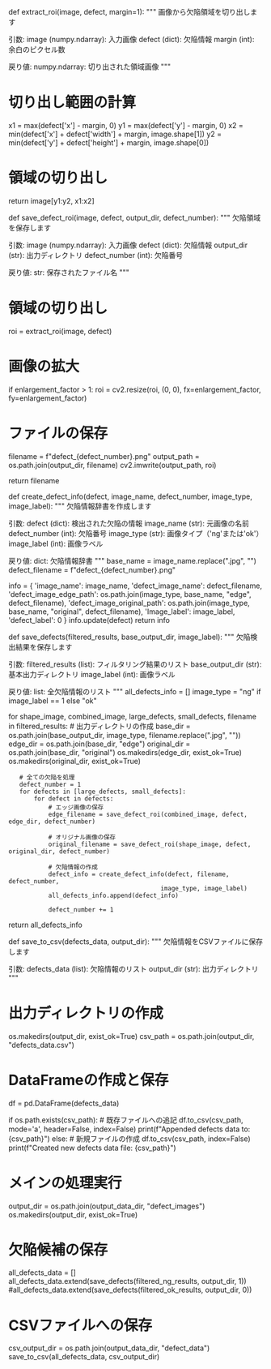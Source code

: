def extract_roi(image, defect, margin=1):
   """
   画像から欠陥領域を切り出します
   
   引数:
       image (numpy.ndarray): 入力画像
       defect (dict): 欠陥情報
       margin (int): 余白のピクセル数
       
   戻り値:
       numpy.ndarray: 切り出された領域画像
   """
   # 切り出し範囲の計算
   x1 = max(defect['x'] - margin, 0)
   y1 = max(defect['y'] - margin, 0)
   x2 = min(defect['x'] + defect['width'] + margin, image.shape[1])
   y2 = min(defect['y'] + defect['height'] + margin, image.shape[0])
   
   # 領域の切り出し
   return image[y1:y2, x1:x2]

def save_defect_roi(image, defect, output_dir, defect_number):
   """
   欠陥領域を保存します
   
   引数:
       image (numpy.ndarray): 入力画像
       defect (dict): 欠陥情報
       output_dir (str): 出力ディレクトリ
       defect_number (int): 欠陥番号
       
   戻り値:
       str: 保存されたファイル名
   """
   # 領域の切り出し
   roi = extract_roi(image, defect)
   
   # 画像の拡大
   if enlargement_factor > 1:
       roi = cv2.resize(roi, (0, 0), 
                       fx=enlargement_factor, 
                       fy=enlargement_factor)
   
   # ファイルの保存
   filename = f"defect_{defect_number}.png"
   output_path = os.path.join(output_dir, filename)
   cv2.imwrite(output_path, roi)
   
   return filename

def create_defect_info(defect, image_name, defect_number, image_type, image_label):
   """
   欠陥情報辞書を作成します
   
   引数:
       defect (dict): 検出された欠陥の情報
       image_name (str): 元画像の名前
       defect_number (int): 欠陥番号
       image_type (str): 画像タイプ（'ng'または'ok'）
       image_label (int): 画像ラベル
       
   戻り値:
       dict: 欠陥情報辞書
   """
   base_name = image_name.replace(".jpg", "")
   defect_filename = f"defect_{defect_number}.png"
   
   info = {
       'image_name': image_name,
       'defect_image_name': defect_filename,
       'defect_image_edge_path': os.path.join(image_type, base_name, "edge", defect_filename),
       'defect_image_original_path': os.path.join(image_type, base_name, "original", defect_filename),
       'Image_label': image_label,
       'defect_label': 0
   }
   info.update(defect)
   return info

def save_defects(filtered_results, base_output_dir, image_label):
   """
   欠陥検出結果を保存します
   
   引数:
       filtered_results (list): フィルタリング結果のリスト
       base_output_dir (str): 基本出力ディレクトリ
       image_label (int): 画像ラベル
       
   戻り値:
       list: 全欠陥情報のリスト
   """
   all_defects_info = []
   image_type = "ng" if image_label == 1 else "ok"
   
   for shape_image, combined_image, large_defects, small_defects, filename in filtered_results:
       # 出力ディレクトリの作成
       base_dir = os.path.join(base_output_dir, image_type, filename.replace(".jpg", ""))
       edge_dir = os.path.join(base_dir, "edge")
       original_dir = os.path.join(base_dir, "original")
       os.makedirs(edge_dir, exist_ok=True)
       os.makedirs(original_dir, exist_ok=True)
       
       # 全ての欠陥を処理
       defect_number = 1
       for defects in [large_defects, small_defects]:
           for defect in defects:
               # エッジ画像の保存
               edge_filename = save_defect_roi(combined_image, defect, edge_dir, defect_number)
               
               # オリジナル画像の保存
               original_filename = save_defect_roi(shape_image, defect, original_dir, defect_number)
               
               # 欠陥情報の作成
               defect_info = create_defect_info(defect, filename, defect_number, 
                                              image_type, image_label)
               all_defects_info.append(defect_info)
               
               defect_number += 1
   
   return all_defects_info

def save_to_csv(defects_data, output_dir):
   """
   欠陥情報をCSVファイルに保存します
   
   引数:
       defects_data (list): 欠陥情報のリスト
       output_dir (str): 出力ディレクトリ
   """
   # 出力ディレクトリの作成
   os.makedirs(output_dir, exist_ok=True)
   csv_path = os.path.join(output_dir, "defects_data.csv")
   
   # DataFrameの作成と保存
   df = pd.DataFrame(defects_data)
   
   if os.path.exists(csv_path):
       # 既存ファイルへの追記
       df.to_csv(csv_path, mode='a', header=False, index=False)
       print(f"Appended defects data to: {csv_path}")
   else:
       # 新規ファイルの作成
       df.to_csv(csv_path, index=False)
       print(f"Created new defects data file: {csv_path}")

# メインの処理実行
output_dir = os.path.join(output_data_dir, "defect_images")
os.makedirs(output_dir, exist_ok=True)

# 欠陥候補の保存
all_defects_data = []
all_defects_data.extend(save_defects(filtered_ng_results, output_dir, 1))
#all_defects_data.extend(save_defects(filtered_ok_results, output_dir, 0))

# CSVファイルへの保存
csv_output_dir = os.path.join(output_data_dir, "defect_data")
save_to_csv(all_defects_data, csv_output_dir)
